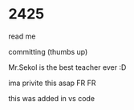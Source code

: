 # 2425

read me

committing (thumbs up)

Mr.Sekol is the best teacher ever :D

ima privite this asap FR FR

this was added in vs code